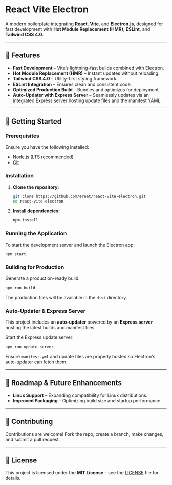 # React Vite Electron

A modern boilerplate integrating **React**, **Vite**, and **Electron.js**, designed for fast development with **Hot Module Replacement (HMR)**, **ESLint**, and **Tailwind CSS 4.0**.

---

## 🚀 Features

- **Fast Development** – Vite’s lightning-fast builds combined with Electron.
- **Hot Module Replacement (HMR)** – Instant updates without reloading.
- **Tailwind CSS 4.0** – Utility-first styling framework.
- **ESLint Integration** – Ensures clean and consistent code.
- **Optimized Production Build** – Bundles and optimizes for deployment.
- **Auto-Updater with Express Server** – Seamlessly updates via an integrated Express server hosting update files and the manifest YAML.

---

## 📌 Getting Started

### Prerequisites

Ensure you have the following installed:

- [Node.js](https://nodejs.org/) (LTS recommended)
- [Git](https://git-scm.com/)

### Installation

1. **Clone the repository:**
   ```bash
   git clone https://github.com/ereat/react-vite-electron.git
   cd react-vite-electron
   ```
2. **Install dependencies:**
   ```bash
   npm install
   ```

### Running the Application

To start the development server and launch the Electron app:

```bash
npm start
```

### Building for Production

Generate a production-ready build:

```bash
npm run build
```

The production files will be available in the `dist` directory.

### Auto-Updater & Express Server

This project includes an **auto-updater** powered by an **Express server** hosting the latest builds and manifest files.

Start the Express update server:

```bash
npm run update-server
```

Ensure `manifest.yml` and update files are properly hosted so Electron's auto-updater can fetch them.

---

## 🔮 Roadmap & Future Enhancements

- **Linux Support** – Expanding compatibility for Linux distributions.
- **Improved Packaging** – Optimizing build size and startup performance.

---

## 🤝 Contributing

Contributions are welcome! Fork the repo, create a branch, make changes, and submit a pull request.

---

## 📜 License

This project is licensed under the **MIT License** – see the [LICENSE](LICENSE) file for details.

